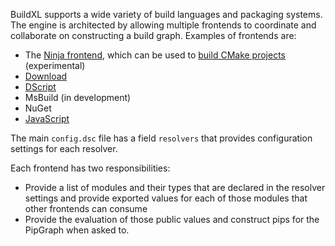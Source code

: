 BuildXL supports a wide variety of build languages and packaging systems. The engine is architected by allowing multiple frontends to coordinate and collaborate on constructing a build graph. Examples of frontends are:

* The [Ninja frontend](Frontends/Ninja.md), which can be used to [build CMake projects](Frontends/cmake-builds-with-ninja.md) (experimental)
* [Download](Frontends/Download.md)
* [DScript](DScript/Introduction.md)
* MsBuild (in development)
* NuGet
* [JavaScript](Frontends/js-onboarding.md)


The main `config.dsc` file has a field `resolvers` that provides configuration settings for each resolver.

Each frontend has two responsibilities:

* Provide a list of modules and their types that are declared in the resolver settings and provide exported values for each of those modules that other frontends can consume
* Provide the evaluation of those public values and construct pips for the PipGraph when asked to.

